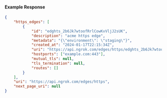 <!-- Code generated for API Clients. DO NOT EDIT. -->

#### Example Response

```json
{
	"https_edges": [
		{
			"id": "edghts_2b6Jk7wtoofRrlCowKvVljJ2sUK",
			"description": "acme https edge",
			"metadata": "{\"environment\": \"staging\"}",
			"created_at": "2024-01-17T22:15:34Z",
			"uri": "https://api.ngrok.com/edges/https/edghts_2b6Jk7wtoofRrlCowKvVljJ2sUK",
			"hostports": ["example.com:443"],
			"mutual_tls": null,
			"tls_termination": null,
			"routes": []
		}
	],
	"uri": "https://api.ngrok.com/edges/https",
	"next_page_uri": null
}
```
